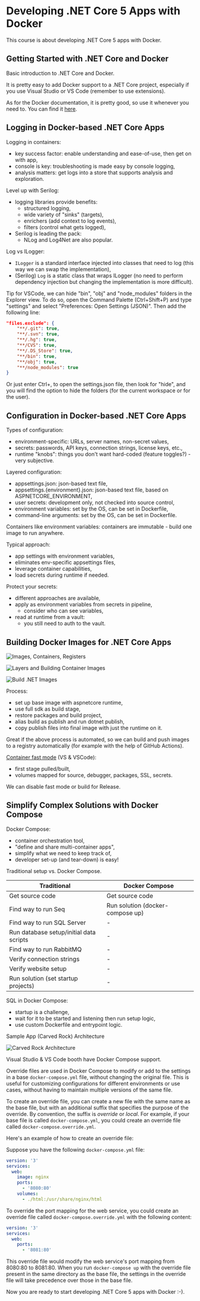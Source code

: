 # Developing .NET Core 5 Apps with Docker

This course is about developing .NET Core 5 apps with Docker.

## Getting Started with .NET Core and Docker

Basic introduction to .NET Core and Docker.

It is pretty easy to add Docker support to a .NET Core project, especially if you use Visual Studio or VS Code (remember to use extensions).

As for the Docker documentation, it is pretty good, so use it whenever you need to. You can find it [here](https://docs.docker.com/).

## Logging in Docker-based .NET Core Apps

Logging in containers:

- key success factor: enable understanding and ease-of-use, then get on with app,
- console is key: troubleshooting is made easy by console logging,
- analysis matters: get logs into a store that supports analysis and exploration.

Level up with Serilog:

- logging libraries provide benefits:
  - structured logging,
  - wide variety of "sinks" (targets),
  - enrichers (add context to log events),
  - filters (control what gets logged),
- Serilog is leading the pack:
  - NLog and Log4Net are also popular.

Log vs ILogger:

- `ILogger` is a standard interface injected into classes that need to log (this way we can swap the implementation),
- (Serilog) `Log` is a static class that wraps ILogger (no need to perform dependency injection but changing the implementation is more difficult).

Tip for VSCode, we can hide "bin", "obj" and "node_modules" folders in the Explorer view. To do so, open the Command Palette (Ctrl+Shift+P) and type "settings" and select "Preferences: Open Settings (JSON)". Then add the following line:

```json
"files.exclude": {
    "**/.git": true,
    "**/.svn": true,
    "**/.hg": true,
    "**/CVS": true,
    "**/.DS_Store": true,
    "**/bin": true,
    "**/obj": true,
    "**/node_modules": true
}
```

Or just enter Ctrl+, to open the settings.json file, then look for "hide", and you will find the option to hide the folders (for the current workspace or for the user).

## Configuration in Docker-based .NET Core Apps

Types of configuration:

- environment-specific: URLs, server names, non-secret values,
- secrets: passwords, API keys, connection strings, license keys, etc.,
- runtime "knobs": things you don't want hard-coded (feature toggles?) - very subjective.

Layered configuration:

- appsettings.json: json-based text file,
- appsettings.{environment}.json: json-based text file, based on ASPNETCORE_ENVIRONMENT,
- user secrets: development only, not checked into source control,
- environment variables: set by the OS, can be set in Dockerfile,
- command-line arguments: set by the OS, can be set in Dockerfile.

Containers like environment variables: containers are immutable - build one image to run anywhere.

Typical approach:

- app settings with environment variables,
- eliminates env-specific appsettings files,
- leverage container capabilities,
- load secrets during runtime if needed.

Protect your secrets:

- different approaches are available,
- apply as environment variables from secrets in pipeline,
  - consider who can see variables,
- read at runtime from a vault:
  - you still need to auth to the vault.

## Building Docker Images for .NET Core Apps

![Images, Containers, Registers](img/images_containers_registers.jpg)

![Layers and Building Container Images](img/layers_and_building_container_images.JPG)

![Build .NET Images](img/building_dotnet_images.jpg)

Process:

- set up base image with aspnetcore runtime,
- use full sdk as build stage,
- restore packages and build project,
- alias build as publish and run dotnet publish,
- copy publish files into final image with just the runtime on it.

Great if the above process is automated, so we can build and push images to a registry automatically (for example with the help of GitHub Actions).

[Container fast mode](https://itnext.io/understanding-the-visual-studio-docker-fastmode-integration-c0bccc08b8f9) (VS & VSCode):

- first stage pulled/built,
- volumes mapped for source, debugger, packages, SSL, secrets.

We can disable fast mode or build for Release.

## Simplify Complex Solutions with Docker Compose

Docker Compose:

- container orchestration tool,
- "define and share multi-container apps",
- simplify what we need to keep track of,
- developer set-up (and tear-down) is easy!

Traditional setup vs. Docker Compose.

| Traditional                             | Docker Compose                   |
| --------------------------------------- | -------------------------------- |
| Get source code                         | Get source code                  |
| Find way to run Seq                     | Run solution (docker-compose up) |
| Find way to run SQL Server              | -                                |
| Run database setup/initial data scripts | -                                |
| Find way to run RabbitMQ                | -                                |
| Verify connection strings               | -                                |
| Verify website setup                    | -                                |
| Run solution (set startup projects)     | -                                |

SQL in Docker Compose:

- startup is a challenge,
- wait for it to be started and listening then run setup logic,
- use custom Dockerfile and entrypoint logic.

Sample App (Carved Rock) Architecture

![Carved Rock Architecture](img/carved_rock_architecture.jpg)

Visual Studio & VS Code booth have Docker Compose support.

Override files are used in Docker Compose to modify or add to the settings in a base `docker-compose.yml` file, without changing the original file. This is useful for customizing configurations for different environments or use cases, without having to maintain multiple versions of the same file.

To create an override file, you can create a new file with the same name as the base file, but with an additional suffix that specifies the purpose of the override. By convention, the suffix is _override_ or _local_. For example, if your base file is called `docker-compose.yml`, you could create an override file called `docker-compose.override.yml`.

Here's an example of how to create an override file:

Suppose you have the following `docker-compose.yml` file:

```yaml
version: '3'
services:
  web:
    image: nginx
    ports:
      - '8080:80'
    volumes:
      - ./html:/usr/share/nginx/html
```

To override the port mapping for the web service, you could create an override file called `docker-compose.override.yml` with the following content:

```yaml
version: '3'
services:
  web:
    ports:
      - '8081:80'
```

This override file would modify the web service's port mapping from 8080:80 to 8081:80. When you run `docker-compose up` with the override file present in the same directory as the base file, the settings in the override file will take precedence over those in the base file.

Now you are ready to start developing .NET Core 5 apps with Docker :-).
